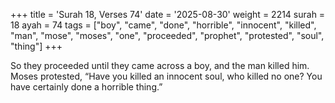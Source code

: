 +++
title = 'Surah 18, Verses 74'
date = '2025-08-30'
weight = 2214
surah = 18
ayah = 74
tags = ["boy", "came", "done", "horrible", "innocent", "killed", "man", "mose", "moses", "one", "proceeded", "prophet", "protested", "soul", "thing"]
+++

So they proceeded until they came across a boy, and the man killed him. Moses protested, “Have you killed an innocent soul, who killed no one? You have certainly done a horrible thing.”